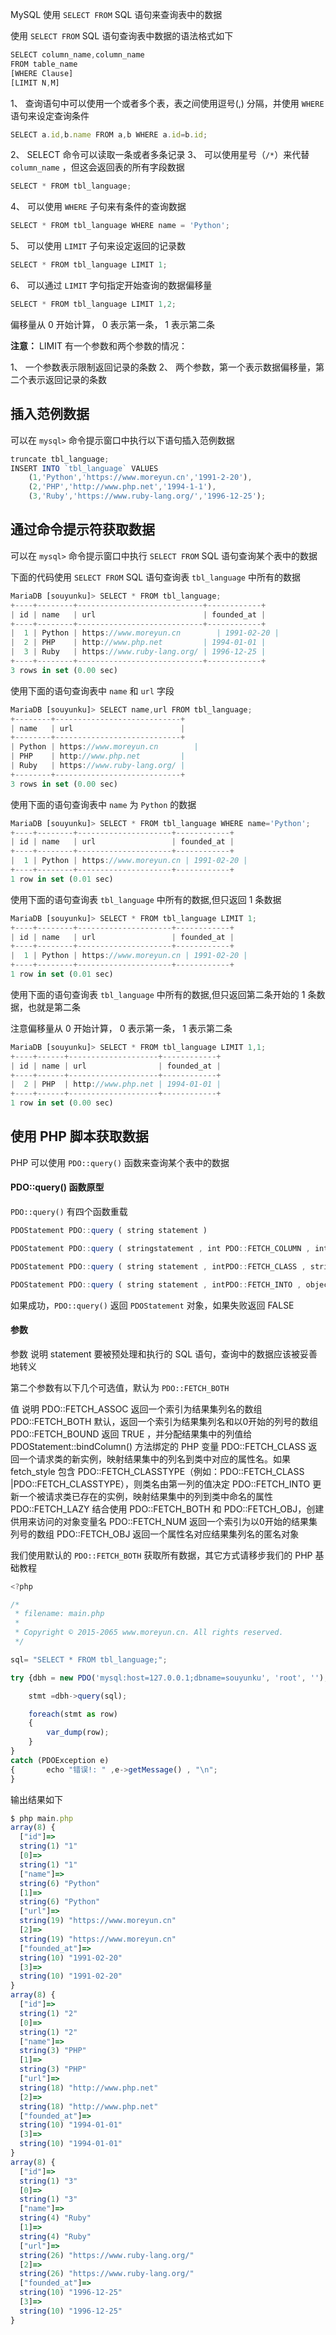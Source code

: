 

MySQL 使用 `SELECT FROM` SQL 语句来查询表中的数据

使用 `SELECT FROM` SQL 语句查询表中数据的语法格式如下
```js 
SELECT column_name,column_name
FROM table_name
[WHERE Clause]
[LIMIT N,M]
```

1、 查询语句中可以使用一个或者多个表，表之间使用逗号(,) 分隔，并使用 `WHERE` 语句来设定查询条件

```js 
SELECT a.id,b.name FROM a,b WHERE a.id=b.id;
```

2、 SELECT 命令可以读取一条或者多条记录
3、 可以使用星号（`/*`）来代替 `column_name` ，但这会返回表的所有字段数据

```js 
SELECT * FROM tbl_language;
```

4、 可以使用 `WHERE` 子句来有条件的查询数据

```js 
SELECT * FROM tbl_language WHERE name = 'Python';
```

5、 可以使用 `LIMIT` 子句来设定返回的记录数

```js 
SELECT * FROM tbl_language LIMIT 1;
```

6、 可以通过 `LIMIT` 字句指定开始查询的数据偏移量

```js 
SELECT * FROM tbl_language LIMIT 1,2;
```
 
偏移量从 0 开始计算， 0 表示第一条， 1 表示第二条

**注意：** LIMIT 有一个参数和两个参数的情况：

1、 一个参数表示限制返回记录的条数
2、 两个参数，第一个表示数据偏移量，第二个表示返回记录的条数

## 插入范例数据

可以在 `mysql>` 命令提示窗口中执行以下语句插入范例数据
```js 
truncate tbl_language;
INSERT INTO `tbl_language` VALUES
    (1,'Python','https://www.moreyun.cn','1991-2-20'),
    (2,'PHP','http://www.php.net','1994-1-1'),
    (3,'Ruby','https://www.ruby-lang.org/','1996-12-25');
```

## 通过命令提示符获取数据

可以在 `mysql>` 命令提示窗口中执行 `SELECT FROM` SQL 语句查询某个表中的数据

下面的代码使用 `SELECT FROM` SQL 语句查询表 `tbl_language` 中所有的数据
```js 
MariaDB [souyunku]> SELECT * FROM tbl_language;
+----+--------+----------------------------+------------+
| id | name   | url                        | founded_at |
+----+--------+----------------------------+------------+
|  1 | Python | https://www.moreyun.cn        | 1991-02-20 |
|  2 | PHP    | http://www.php.net         | 1994-01-01 |
|  3 | Ruby   | https://www.ruby-lang.org/ | 1996-12-25 |
+----+--------+----------------------------+------------+
3 rows in set (0.00 sec)
```

使用下面的语句查询表中 `name` 和 `url` 字段

```js 
MariaDB [souyunku]> SELECT name,url FROM tbl_language;
+--------+----------------------------+
| name   | url                        |
+--------+----------------------------+
| Python | https://www.moreyun.cn        |
| PHP    | http://www.php.net         |
| Ruby   | https://www.ruby-lang.org/ |
+--------+----------------------------+
3 rows in set (0.00 sec)
```

使用下面的语句查询表中 `name` 为 `Python` 的数据

```js 
MariaDB [souyunku]> SELECT * FROM tbl_language WHERE name='Python';
+----+--------+---------------------+------------+
| id | name   | url                 | founded_at |
+----+--------+---------------------+------------+
|  1 | Python | https://www.moreyun.cn | 1991-02-20 |
+----+--------+---------------------+------------+
1 row in set (0.01 sec)
```

使用下面的语句查询表 `tbl_language` 中所有的数据,但只返回 1 条数据

```js 
MariaDB [souyunku]> SELECT * FROM tbl_language LIMIT 1;
+----+--------+---------------------+------------+
| id | name   | url                 | founded_at |
+----+--------+---------------------+------------+
|  1 | Python | https://www.moreyun.cn | 1991-02-20 |
+----+--------+---------------------+------------+
1 row in set (0.01 sec)
```

使用下面的语句查询表 `tbl_language` 中所有的数据,但只返回第二条开始的 1 条数据，也就是第二条

注意偏移量从 0 开始计算， 0 表示第一条， 1 表示第二条
 
```js 
MariaDB [souyunku]> SELECT * FROM tbl_language LIMIT 1,1;
+----+------+--------------------+------------+
| id | name | url                | founded_at |
+----+------+--------------------+------------+
|  2 | PHP  | http://www.php.net | 1994-01-01 |
+----+------+--------------------+------------+
1 row in set (0.00 sec)
```

## 使用 PHP 脚本获取数据

PHP 可以使用 `PDO::query()` 函数来查询某个表中的数据

#### PDO::query() 函数原型

`PDO::query()` 有四个函数重载
```js 
PDOStatement PDO::query ( string statement )

PDOStatement PDO::query ( stringstatement , int PDO::FETCH_COLUMN , intcolno )

PDOStatement PDO::query ( string statement , intPDO::FETCH_CLASS , string classname , arrayctorargs )

PDOStatement PDO::query ( string statement , intPDO::FETCH_INTO , object $object )
```

如果成功，`PDO::query()` 返回 `PDOStatement` 对象，如果失败返回 FALSE

#### 参数

参数 说明 statement 要被预处理和执行的 SQL 语句，查询中的数据应该被妥善地转义

第二个参数有以下几个可选值，默认为 `PDO::FETCH_BOTH`

值 说明 PDO::FETCH_ASSOC 返回一个索引为结果集列名的数组 PDO::FETCH_BOTH 默认，返回一个索引为结果集列名和以0开始的列号的数组 PDO::FETCH_BOUND 返回 TRUE ，并分配结果集中的列值给 PDOStatement::bindColumn() 方法绑定的 PHP 变量 PDO::FETCH_CLASS 返回一个请求类的新实例，映射结果集中的列名到类中对应的属性名。如果 fetch_style 包含 PDO::FETCH_CLASSTYPE（例如：PDO::FETCH_CLASS |PDO::FETCH_CLASSTYPE），则类名由第一列的值决定 PDO::FETCH_INTO 更新一个被请求类已存在的实例，映射结果集中的列到类中命名的属性 PDO::FETCH_LAZY 结合使用 PDO::FETCH_BOTH 和 PDO::FETCH_OBJ，创建供用来访问的对象变量名 PDO::FETCH_NUM 返回一个索引为以0开始的结果集列号的数组 PDO::FETCH_OBJ 返回一个属性名对应结果集列名的匿名对象

我们使用默认的 `PDO::FETCH_BOTH` 获取所有数据，其它方式请移步我们的 PHP 基础教程

```js 
<?php 

/*
 * filename: main.php
 * 
 * Copyright © 2015-2065 www.moreyun.cn. All rights reserved.
 */

sql= "SELECT * FROM tbl_language;";

try {dbh = new PDO('mysql:host=127.0.0.1;dbname=souyunku', 'root', '');    

    stmt =dbh->query(sql);

    foreach(stmt as row)
    {
        var_dump(row);
    }
}
catch (PDOException e) 
{       echo "错误!: " ,e->getMessage() , "\n";  
}
```

输出结果如下

```js 
$ php main.php
array(8) {
  ["id"]=>
  string(1) "1"
  [0]=>
  string(1) "1"
  ["name"]=>
  string(6) "Python"
  [1]=>
  string(6) "Python"
  ["url"]=>
  string(19) "https://www.moreyun.cn"
  [2]=>
  string(19) "https://www.moreyun.cn"
  ["founded_at"]=>
  string(10) "1991-02-20"
  [3]=>
  string(10) "1991-02-20"
}
array(8) {
  ["id"]=>
  string(1) "2"
  [0]=>
  string(1) "2"
  ["name"]=>
  string(3) "PHP"
  [1]=>
  string(3) "PHP"
  ["url"]=>
  string(18) "http://www.php.net"
  [2]=>
  string(18) "http://www.php.net"
  ["founded_at"]=>
  string(10) "1994-01-01"
  [3]=>
  string(10) "1994-01-01"
}
array(8) {
  ["id"]=>
  string(1) "3"
  [0]=>
  string(1) "3"
  ["name"]=>
  string(4) "Ruby"
  [1]=>
  string(4) "Ruby"
  ["url"]=>
  string(26) "https://www.ruby-lang.org/"
  [2]=>
  string(26) "https://www.ruby-lang.org/"
  ["founded_at"]=>
  string(10) "1996-12-25"
  [3]=>
  string(10) "1996-12-25"
}
```




